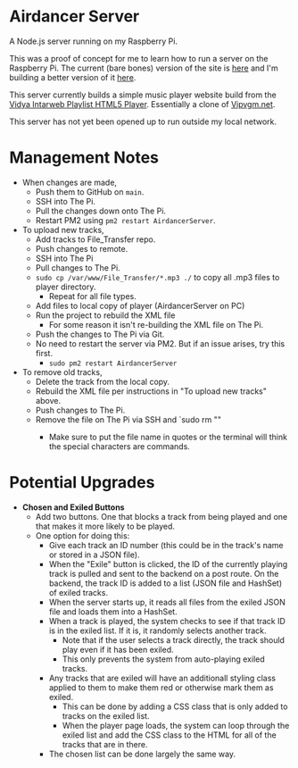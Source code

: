 # Airdancer Server

A Node.js server running on my Raspberry Pi.

This was a proof of concept for me to learn how to run a server on the Raspberry Pi. The current (bare bones) version of the site is [here](http://76.27.40.176:11002/homepage) and I'm building a better version of it [here](https://github.com/KrisAirdancer/vidya-clone).

This server currently builds a simple music player website build from the [Vidya Intarweb Playlist HTML5 Player](https://github.com/fpgaminer/vip-html5-player). Essentially a clone of [Vipvgm.net](https://www.vipvgm.net/).

This server has not yet been opened up to run outside my local network.

# Management Notes

- When changes are made,
    - Push them to GitHub on `main`.
    - SSH into The Pi.
    - Pull the changes down onto The Pi.
    - Restart PM2 using `pm2 restart AirdancerServer`.
- To upload new tracks,
    - Add tracks to File_Transfer repo.
    - Push changes to remote.
    - SSH into The Pi
    - Pull changes to The Pi.
    - `sudo cp /var/www/File_Transfer/*.mp3 ./` to copy all .mp3 files to player directory.
        - Repeat for all file types.
    - Add files to local copy of player (AirdancerServer on PC)
    - Run the project to rebuild the XML file
        - For some reason it isn't re-building the XML file on The Pi.
    - Push the changes to The Pi via Git.
    - No need to restart the server via PM2. But if an issue arises, try this first.
        - `sudo pm2 restart AirdancerServer`
- To remove old tracks,
    - Delete the track from the local copy.
    - Rebuild the XML file per instructions in "To upload new tracks" above.
    - Push changes to The Pi.
    - Remove the file on The Pi via SSH and `sudo rm "<file-name>"
        - Make sure to put the file name in quotes or the terminal will think the special characters are commands.


# Potential Upgrades

- **Chosen and Exiled Buttons**
    - Add two buttons. One that blocks a track from being played and one that makes it more likely to be played.
    - One option for doing this:
        - Give each track an ID number (this could be in the track's name or stored in a JSON file).
        - When the "Exile" button is clicked, the ID of the currently playing track is pulled and sent to the backend on a post route. On the backend, the track ID is added to a list (JSON file and HashSet) of exiled tracks.
        - When the server starts up, it reads all files from the exiled JSON file and loads them into a HashSet.
        - When a track is played, the system checks to see if that track ID is in the exiled list. If it is, it randomly selects another track.
            - Note that if the user selects a track directly, the track should play even if it has been exiled.
            - This only prevents the system from auto-playing exiled tracks.
        - Any tracks that are exiled will have an additionall styling class applied to them to make them red or otherwise mark them as exiled.
            - This can be done by adding a CSS class that is only added to tracks on the exiled list.
            - When the player page loads, the system can loop through the exiled list and add the CSS class to the HTML for all of the tracks that are in there.
        - The chosen list can be done largely the same way.
